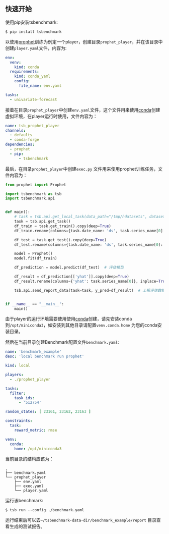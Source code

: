 ## 快速开始

使用pip安装tsbenchmark:
```shell
$ pip install tsbenchmark
```

以使用[prophet](https://github.com/facebook/prophet)训练为例定一个player，创建目录`prophet_player`，并在该目录中创建`player.yaml`文件，内容为:
```yaml
env:
  venv:
    kind: conda
  requirements:
    kind: conda_yaml
    config:
      file_name: env.yaml 

tasks:
  - univariate-forecast
```

接着在目录`prophet_player`中创建`env.yaml`文件，这个文件用来使用[conda](https://docs.conda.io/en/latest/miniconda.html)创建虚拟环境，在player运行时使用，文件内容为：
```yaml
name: tsb_prophet_player
channels:
  - defaults
  - conda-forge
dependencies:
  - prophet
  - pip:
      - tsbenchmark
```

最后，在目录`prophet_player`中创建`exec.py` 文件用来使用prophet训练任务，文件内容为：
```python
from prophet import Prophet

import tsbenchmark as tsb
import tsbenchmark.api


def main():
    # task = tsb.api.get_local_task(data_path="/tmp/hdatasets", dataset_id=512754, random_state=9527, max_trials=1, reward_metric='rmse')
    task = tsb.api.get_task()
    df_train = task.get_train().copy(deep=True)
    df_train.rename(columns={task.date_name: 'ds', task.series_name[0]: 'y'}, inplace=True)

    df_test = task.get_test().copy(deep=True)
    df_test.rename(columns={task.date_name: 'ds', task.series_name[0]: 'y'}, inplace=True)

    model = Prophet()
    model.fit(df_train)

    df_prediction = model.predict(df_test)  # 评估模型

    df_result = df_prediction[['yhat']].copy(deep=True)
    df_result.rename(columns={'yhat': task.series_name[0]}, inplace=True)

    tsb.api.send_report_data(task=task, y_pred=df_result)  # 上报评估数据


if __name__ == "__main__":
    main()
```

由于player的运行环境需要使用使用[conda](https://docs.conda.io)创建，请先安装conda到`/opt/miniconda3`，如安装到其他目录请配置`venv.conda.home` 为您的conda安装目录。

然后在当前目录创建Benchmark配置文件`benchmark.yaml`:
```yaml
name: 'benchmark_example'
desc: 'local benchmark run prophet'

kind: local

players:
  - ./prophet_player

tasks:
  filter:
    task_ids:
      - '512754'

random_states: [ 23161, 23162, 23163 ]

constraints:
  task:
    reward_metric: rmse

venv:
  conda:
    home: /opt/miniconda3
```

当前目录的结构应该为：
```
.
├── benchmark.yaml
└── prophet_player
    ├── env.yaml
    ├── exec.yaml
    └── player.yaml
```

运行该benchmark:
```shell
$ tsb run --config ./benchmark.yaml
```

运行结束后可以去`~/tsbenchmark-data-dir/benchmark_example/report` 目录查看生成的测试报告。
